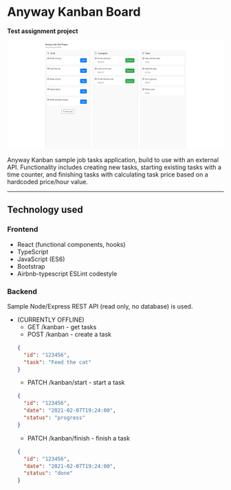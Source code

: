 # Anyway Kanban Board
**Test assignment project**

![Anyway Kanban](./anyway-kanban-gh.png)

Anyway Kanban sample job tasks application, build to use with an external API. Functionality includes creating new tasks, starting existing tasks with a time counter, and finishing tasks with calculating task price based on a hardcoded price/hour value.

---
## Technology used

### Frontend

* React (functional components, hooks)
* TypeScript
* JavaScript (ES6)
* Bootstrap
* Airbnb-typescript ESLint codestyle

### Backend

Sample Node/Express REST API (read only, no database) is used.

* (CURRENTLY OFFLINE)
    * GET /kanban - get tasks
    * POST /kanban - create a task
    ```json
    {
      "id": "123456",
      "task": "Feed the cat"
    }
    ```
    * PATCH /kanban/start - start a task
    ```json
    {
      "id": "123456",
      "date": "2021-02-07T19:24:00",
      "status": "progress"
    }
    ```
    * PATCH /kanban/finish - finish a task
    ```json
    {
      "id": "123456",
      "date": "2021-02-07T19:24:00",
      "status": "done"
    }
    ```
